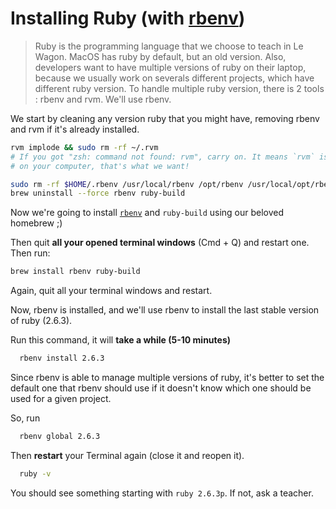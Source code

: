 # Installing Ruby (with [rbenv](https://github.com/sstephenson/rbenv))

> Ruby is the programming language that we choose to teach in Le Wagon. MacOS has ruby by default, but an old version. Also, developers want to have multiple versions of ruby on their laptop, because we usually work on severals different projects, which have different ruby version. To handle multiple ruby version, there is 2 tools : rbenv and rvm. We'll use rbenv.

We start by cleaning any version ruby that you might have, removing rbenv and rvm if it's already installed.

```bash
rvm implode && sudo rm -rf ~/.rvm
# If you got "zsh: command not found: rvm", carry on. It means `rvm` is not
# on your computer, that's what we want!

sudo rm -rf $HOME/.rbenv /usr/local/rbenv /opt/rbenv /usr/local/opt/rbenv
brew uninstall --force rbenv ruby-build
```

Now we're going to install [`rbenv`](https://github.com/rbenv/rbenv) and `ruby-build` using our beloved homebrew ;)

Then quit **all your opened terminal windows** (Cmd + Q) and restart one. Then run:

```bash
brew install rbenv ruby-build
```

Again, quit all your terminal windows and restart.

Now, rbenv is installed, and we'll use rbenv to install the last stable version of ruby (2.6.3).

Run this command, it will **take a while (5-10 minutes)**

```bash
  rbenv install 2.6.3
```

Since rbenv is able to manage multiple versions of ruby, it's better to set the default one that rbenv should use if it doesn't know which one should be used for a given project.

So, run

```bash
  rbenv global 2.6.3
```

Then **restart** your Terminal again (close it and reopen it).

```bash
  ruby -v
```

You should see something starting with `ruby 2.6.3p`. If not, ask a teacher.
